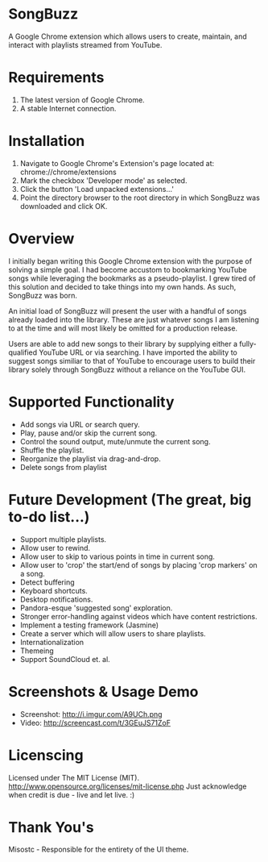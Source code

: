SongBuzz
========

A Google Chrome extension which allows users to create, maintain, and interact with playlists streamed from YouTube.

Requirements
========
1. The latest version of Google Chrome.
2. A stable Internet connection.

Installation
========

1. Navigate to Google Chrome's Extension's page located at: chrome://chrome/extensions
2. Mark the checkbox 'Developer mode' as selected.
3. Click the button 'Load unpacked extensions...'
4. Point the directory browser to the root directory in which SongBuzz was downloaded and click OK.

Overview
========

I initially began writing this Google Chrome extension with the purpose of solving a simple goal. I had become accustom to bookmarking YouTube songs while leveraging the bookmarks as a pseudo-playlist. I grew tired of this solution and decided to take things into my own hands. As such, SongBuzz was born.

An initial load of SongBuzz will present the user with a handful of songs already loaded into the library. These are just whatever songs I am listening to at the time and will most likely be omitted for a production release.

Users are able to add new songs to their library by supplying either a fully-qualified YouTube URL or via searching. I have imported the ability to suggest songs similiar to that of YouTube to encourage users to build their library solely through SongBuzz without a reliance on the YouTube GUI.

Supported Functionality
========

* Add songs via URL or search query.
* Play, pause and/or skip the current song.
* Control the sound output, mute/unmute the current song.
* Shuffle the playlist.
* Reorganize the playlist via drag-and-drop.
* Delete songs from playlist

Future Development (The great, big to-do list...)
========

* Support multiple playlists.
* Allow user to rewind.
* Allow user to skip to various points in time in current song.
* Allow user to 'crop' the start/end of songs by placing 'crop markers' on a song.
* Detect buffering
* Keyboard shortcuts.
* Desktop notifications.
* Pandora-esque 'suggested song' exploration.
* Stronger error-handling against videos which have content restrictions.
* Implement a testing framework (Jasmine)
* Create a server which will allow users to share playlists.
* Internationalization
* Themeing
* Support SoundCloud et. al.

Screenshots & Usage Demo
========

* Screenshot: http://i.imgur.com/A9UCh.png
* Video: http://screencast.com/t/3GEuJS71ZoF

Licenscing
========

Licensed under The MIT License (MIT). http://www.opensource.org/licenses/mit-license.php
Just acknowledge when credit is due - live and let live. :)

Thank You's
========

Misostc - Responsible for the entirety of the UI theme.
